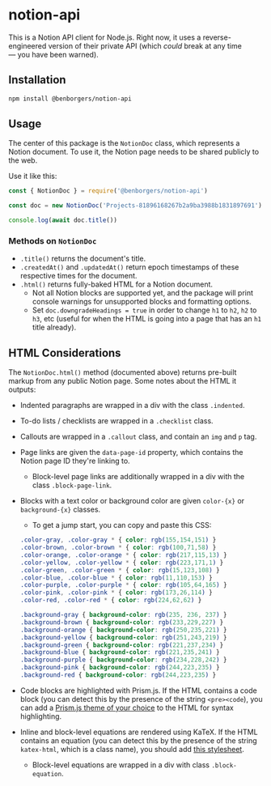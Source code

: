 # notion-api

This is a Notion API client for Node.js. Right now, it uses a reverse-engineered version of their private API (which _could_ break at any time — you have been warned).

## Installation

```bash
npm install @benborgers/notion-api
```

## Usage

The center of this package is the `NotionDoc` class, which represents a Notion document. To use it, the Notion page needs to be shared publicly to the web.

Use it like this:

```javascript
const { NotionDoc } = require('@benborgers/notion-api')

const doc = new NotionDoc('Projects-81896168267b2a9ba3988b1831897691')

console.log(await doc.title())
```

### Methods on `NotionDoc`

- `.title()` returns the document's title.
- `.createdAt()` and `.updatedAt()` return epoch timestamps of these respective times for the document.
- `.html()` returns fully-baked HTML for a Notion document.
    - Not all Notion blocks are supported yet, and the package will print console warnings for unsupported blocks and formatting options.
    - Set `doc.downgradeHeadings = true` in order to change `h1` to `h2`, `h2` to `h3`, etc (useful for when the HTML is going into a page that has an `h1` title already).

## HTML Considerations

The `NotionDoc.html()` method (documented above) returns pre-built markup from any public Notion page. Some notes about the HTML it outputs:

- Indented paragraphs are wrapped in a div with the class `.indented`.
- To-do lists / checklists are wrapped in a `.checklist` class.
- Callouts are wrapped in a `.callout` class, and contain an `img` and `p` tag.
- Page links are given the `data-page-id` property, which contains the Notion page ID they're linking to.
    - Block-level page links are additionally wrapped in a div with the class `.block-page-link`.
- Blocks with a text color or background color are given `color-{x}` or `background-{x}` classes.
    - To get a jump start, you can copy and paste this CSS:
    ```css
    .color-gray, .color-gray * { color: rgb(155,154,151) }
    .color-brown, .color-brown * { color: rgb(100,71,58) }
    .color-orange, .color-orange * { color: rgb(217,115,13) }
    .color-yellow, .color-yellow * { color: rgb(223,171,1) }
    .color-green, .color-green * { color: rgb(15,123,108) }
    .color-blue, .color-blue * { color: rgb(11,110,153) }
    .color-purple, .color-purple * { color: rgb(105,64,165) }
    .color-pink, .color-pink * { color: rgb(173,26,114) }
    .color-red, .color-red * { color: rgb(224,62,62) }

    .background-gray { background-color: rgb(235, 236, 237) }
    .background-brown { background-color: rgb(233,229,227) }
    .background-orange { background-color: rgb(250,235,221) }
    .background-yellow { background-color: rgb(251,243,219) }
    .background-green { background-color: rgb(221,237,234) }
    .background-blue { background-color: rgb(221,235,241) }
    .background-purple { background-color: rgb(234,228,242) }
    .background-pink { background-color: rgb(244,223,235) }
    .background-red { background-color: rgb(244,223,235) }
    ```

- Code blocks are highlighted with Prism.js. If the HTML contains a code block (you can detect this by the presence of the string `<pre><code`), you can add a [Prism.js theme of your choice](https://unpkg.com/browse/prism-themes@latest/themes/) to the HTML for syntax highlighting.
- Inline and block-level equations are rendered using KaTeX. If the HTML contains an equation (you can detect this by the presence of the string `katex-html`, which is a class name), you should add [this stylesheet](https://unpkg.com/katex@latest/dist/katex.min.css).
    - Block-level equations are wrapped in a div with class `.block-equation`.
